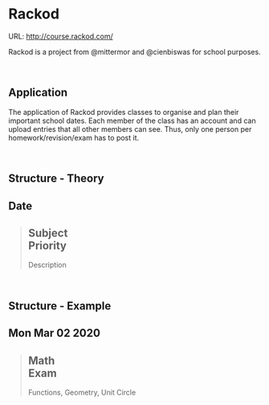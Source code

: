# Rackod

URL: http://course.rackod.com/

Rackod is a project from @mittermor and @cienbiswas for school purposes.

<br>

## Application

The application of Rackod provides classes to organise and plan their important school dates.
Each member of the class has an account and can upload entries that all other members can see.
Thus, only one person per homework/revision/exam has to post it.

<br>

## Structure - Theory

Date
---
> Subject<br>
> Priority<br>
> ---
> Description

<br>

## Structure - Example

Mon Mar 02 2020
---
> Math<br>
> Exam<br>
> ---
> Functions, Geometry, Unit Circle
